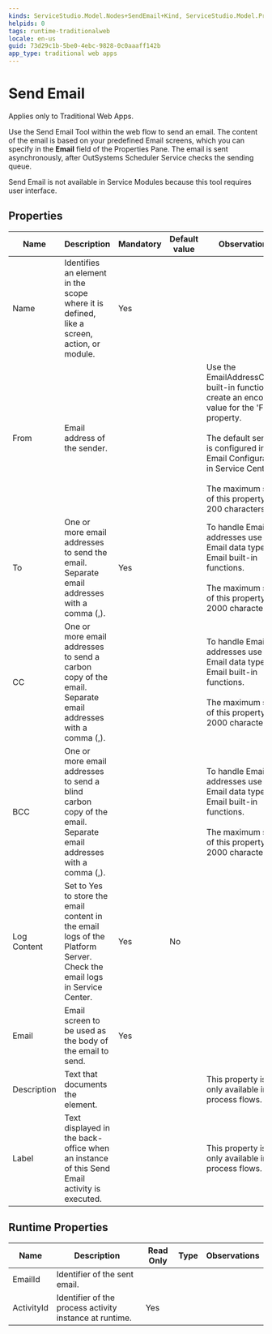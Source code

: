 ```yaml
---
kinds: ServiceStudio.Model.Nodes+SendEmail+Kind, ServiceStudio.Model.ProcessNodes+SendEmailActivity+Kind
helpids: 0
tags: runtime-traditionalweb
locale: en-us
guid: 73d29c1b-5be0-4ebc-9828-0c0aaaff142b
app_type: traditional web apps
---
```


# Send Email

<div class="info" markdown="1">

Applies only to Traditional Web Apps.

</div>

Use the Send Email Tool within the web flow to send an email. The content of the email is based on your predefined Email screens, which you can specify in the **Email** field of the Properties Pane. The email is sent asynchronously, after OutSystems Scheduler Service checks the sending queue.

Send Email is not available in Service Modules because this tool requires user interface.

## Properties

<table markdown="1">
<thead>
<tr>
<th>Name</th>
<th>Description</th>
<th>Mandatory</th>
<th>Default value</th>
<th>Observations</th>
</tr>
</thead>
<tbody>
<tr>
<td title="Name">Name</td>
<td>Identifies an element in the scope where it is defined, like a screen, action, or module.</td>
<td>Yes</td>
<td></td>
<td></td>
</tr>
<tr>
<td title="From">From</td>
<td>Email address of the sender.</td>
<td></td>
<td></td>
<td>Use the EmailAddressCreate built-in function to create an encoded value for the 'From' property.<br/><br/>The default sender is configured in the Email Configuration in Service Center.<br/><br/>The maximum size of this property is 200 characters.</td>
</tr>
<tr>
<td title="To">To</td>
<td>One or more email addresses to send the email. Separate email addresses with a comma (,).</td>
<td>Yes</td>
<td></td>
<td>To handle Email addresses use the Email data type and Email built-in functions.<br/><br/>The maximum size of this property is 2000 characters.</td>
</tr>
<tr>
<td title="CC">CC</td>
<td>One or more email addresses to send a carbon copy of the email. Separate email addresses with a comma (,).</td>
<td></td>
<td></td>
<td>To handle Email addresses use the Email data type and Email built-in functions.<br/><br/>The maximum size of this property is 2000 characters.</td>
</tr>
<tr>
<td title="BCC">BCC</td>
<td>One or more email addresses to send a blind carbon copy of the email. Separate email addresses with a comma (,).</td>
<td></td>
<td></td>
<td>To handle Email addresses use the Email data type and Email built-in functions.<br/><br/>The maximum size of this property is 2000 characters.</td>
</tr>
<tr>
<td title="Log Content">Log Content</td>
<td>Set to Yes to store the email content in the email logs of the Platform Server. Check the email logs in Service Center.</td>
<td>Yes</td>
<td>No</td>
<td></td>
</tr>
<tr>
<td title="Email">Email</td>
<td>Email screen to be used as the body of the email to send.</td>
<td>Yes</td>
<td></td>
<td></td>
</tr>
<tr>
<td title="Description">Description</td>
<td>Text that documents the element.</td>
<td></td>
<td></td>
<td>This property is only available in process flows.</td>
</tr>
<tr>
<td title="Label">Label</td>
<td>Text displayed in the back-office when an instance of this Send Email activity is executed.</td>
<td></td>
<td></td>
<td>This property is only available in process flows.</td>
</tr>
</tbody>
</table>

## Runtime Properties

<table markdown="1">
<thead>
<tr>
<th>Name</th>
<th>Description</th>
<th>Read Only</th>
<th>Type</th>
<th>Observations</th>
</tr>
</thead>
<tbody>
<tr>
<td>EmailId</td>
<td>Identifier of the sent email.</td>
<td></td>
<td></td>
<td></td>
</tr>
<tr>
<td>ActivityId</td>
<td>Identifier of the process activity instance at runtime.</td>
<td>Yes</td>
<td></td>
<td></td>
</tr>
</tbody>
</table>

